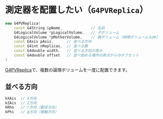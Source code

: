 # 測定器を配置したい（``G4PVReplica``）

```cpp
new G4PVReplica(
    const G4String &pName,             // 名前
    G4LogicalVolume *pLogicalVolume,   // 子ボリューム
    G4LogicalVolume *pMotherVolume,    // 親ボリューム（物理ボリュームもOK）
    const EAxis pAxis,      // 並べる方向
    const G4int nReplicas,  // 並べる数
    const G4double width,   // 並べる方向の厚み
    const G4double offset   // 並べ始める場所の原点からのオフセット
)
```

[G4PVReplica](https://geant4.kek.jp/Reference/11.2.0/classG4PVReplica.html)で、複数の論理ボリュームを一度に配置できます。

## 並べる方向

```cpp
kXAis  // X方向
kZAis  // Z方向
kRho   // r方向（動径方向）
kPhi   // φ方向（極軸方向）
```
